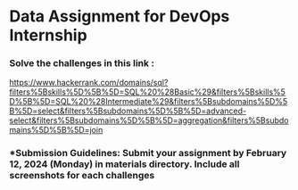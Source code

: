 # Data Assignment for DevOps Internship
### Solve the challenges in this link : 

https://www.hackerrank.com/domains/sql?filters%5Bskills%5D%5B%5D=SQL%20%28Basic%29&filters%5Bskills%5D%5B%5D=SQL%20%28Intermediate%29&filters%5Bsubdomains%5D%5B%5D=select&filters%5Bsubdomains%5D%5B%5D=advanced-select&filters%5Bsubdomains%5D%5B%5D=aggregation&filters%5Bsubdomains%5D%5B%5D=join

### *Submission Guidelines: Submit your assignment by February 12, 2024 (Monday) in materials directory. Include all screenshots for each challenges
